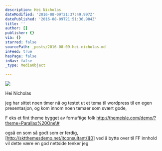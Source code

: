 ```yaml
---
description: Hei Nicholas
dateModified: '2016-08-09T21:37:49.997Z'
datePublished: '2016-08-09T21:51:36.984Z'
title: ''
author: []
publisher: {}
via: {}
starred: false
sourcePath: _posts/2016-08-09-hei-nicholas.md
inFeed: true
hasPage: false
inNav: false
_type: MediaObject

---
```

![](https://the-grid-user-content.s3-us-west-2.amazonaws.com/bf2facd0-6049-4bd1-8124-a048301a41d9.jpg)

Hei Nicholas

jeg har sittet noen timer nå og testet ut et tema til wordpress til en egen presentasjon, og kom innom noen temaer som svært gode,

F eks et fint theme bygget av fornuftige folk http://themeisle.com/demo/?theme=Parallax%20One\#

også en som så godt som er ferdig, [http://sktthemesdemo.net/itconsultant/][0] ved å bytte over til FF innhold vil dette være en god nettside tenker jeg

[0]: http://sktthemesdemo.net/itconsultant/
